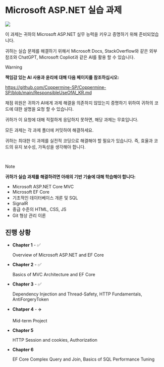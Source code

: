 # Microsoft ASP.NET 실습 과제
<img src="https://img.shields.io/badge/ASP.NET-512BD4?style=for-the-badge&logo=blazor&logoColor=white">


이 과제는 귀하의 Microsoft ASP.NET 실무 능력을 키우고 증명하기 위해 준비되었습니다.

귀하는 실습 문제를 해결하기 위해서 Microsoft Docs, StackOverflow와 같은 외부 참조와 ChatGPT, Microsoft Copliot과 같은 AI를 활용 할 수 있습니다.

>[!WARNING]
>**책임감 있는 AI 사용과 윤리에 대해 다음 페이지를 참조하십시오:**
>
>https://github.com/Coppermine-SP/Coppermine-SP/blob/main/ResponsibleUseOfAI_KR.md
>

채점 위원은 귀하가 AI에게 과제 해결을 의존하지 않았는지 증명하기 위하여 귀하의 코드에 대한 설명을 요청 할 수 있습니다.

귀하가 이 요청에 대해 적절하게 응답하지 못하면, 해당 과제는 무효입니다.

모든 과제는 각 과제 폴더에 커밋하여 해결하세요.

귀하는 최대한 이 과제를 실전적 코딩으로 해결해야 할 필요가 있습니다. 즉, 효율과 코드의 유지 보수성, 가독성을 생각해야 합니다.

<br>

>[!NOTE]
>
>**귀하가 실습 과제를 해결하려면 아래의 기반 기술에 대해 학습해야 합니다:**
>- Microsoft ASP.NET Core MVC
>- Microsoft EF Core
>- 기초적인 데이터베이스 개론 및 SQL
>- SignalR
>- 중급 수준의 HTML, CSS, JS
>- Git 형상 관리 이론

## 진행 상황
- **Chapter 1** - ✅
  
  Overview of Microsoft ASP.NET and EF Core
- **Chapter 2** - ✅
  
  Basics of MVC Architecture and EF Core
- **Chapter 3** - ✅

  Dependency Injection and Thread-Safety, HTTP Fundamentals, AntiForgeryToken
- **Chatper 4** - ✈️

  Mid-term Project
- **Chapter 5**

  HTTP Session and cookies, Authorization
- **Chapter 6**

  EF Core Complex Query and Join, Basics of SQL Performance Tuning
